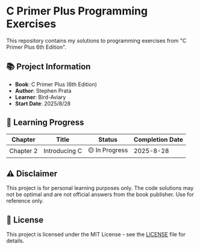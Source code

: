 # C Primer Plus Programming Exercises

This repository contains my solutions to programming exercises from "C Primer Plus 6th Edition".

## 📚 Project Information

- **Book**: C Primer Plus (6th Edition)
- **Author**: Stephen Prata
- **Learner**: Bird-Aviary
- **Start Date**: 2025/8/28

## 📖 Learning Progress

| Chapter | Title | Status | Completion Date |
|---------|-------|--------|-----------------|
| Chapter 2 | Introducing C | 🟡 In Progress | 2025-8-28 |

## ⚠️ Disclaimer

This project is for personal learning purposes only. The code solutions may not be optimal and are not official answers from the book publisher. Use for reference only.

## 📄 License

This project is licensed under the MIT License - see the [LICENSE](LICENSE) file for details.
